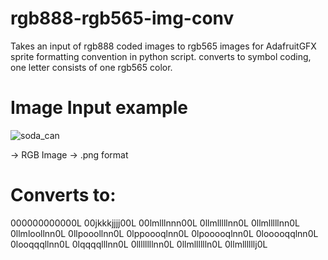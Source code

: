# rgb888-rgb565-img-conv
Takes an input of rgb888 coded images to rgb565 images for AdafruitGFX sprite formatting convention in python script. 
converts to symbol coding, one letter consists of one rgb565 color.


# Image Input example

![soda_can](https://github.com/lactobacil/rgb888-rgb565-img-conv/assets/72569245/6cd4d604-0cbc-4108-91eb-d71ec2134fd2)

-> RGB Image 
-> .png format

# Converts to:

000000000000L
00jkkkjjjj00L
00lmlllnnn00L
0llmlllllnn0L
0llmlllllnn0L
0llmloollnn0L
0llpooollnn0L
0lppoooqlnn0L
0lpooooqlnn0L
0looooqqlnn0L
0looqqqllnn0L
0lqqqqlllnn0L
0llllllllnn0L
0llmlllllln0L
0llmllllllj0L


